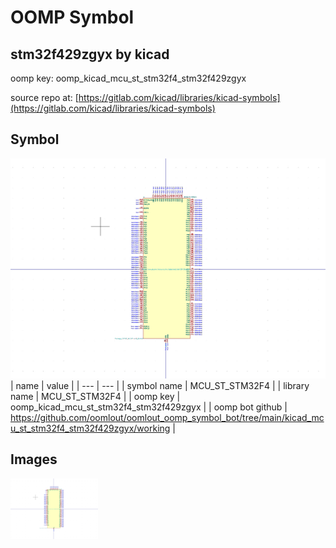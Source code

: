 # OOMP Symbol  
## stm32f429zgyx  by kicad  
  
oomp key: oomp_kicad_mcu_st_stm32f4_stm32f429zgyx  
  
source repo at: [https://gitlab.com/kicad/libraries/kicad-symbols](https://gitlab.com/kicad/libraries/kicad-symbols)  
## Symbol  
  
[![working.png](working_600.png)](working.png)  
| name | value | 
| --- | --- | 
| symbol name | MCU_ST_STM32F4 | 
| library name | MCU_ST_STM32F4 | 
| oomp key | oomp_kicad_mcu_st_stm32f4_stm32f429zgyx | 
| oomp bot github | https://github.com/oomlout/oomlout_oomp_symbol_bot/tree/main/kicad_mcu_st_stm32f4_stm32f429zgyx/working | 
## Images  
  
[![working.png](working_140.png)](working.png)  

